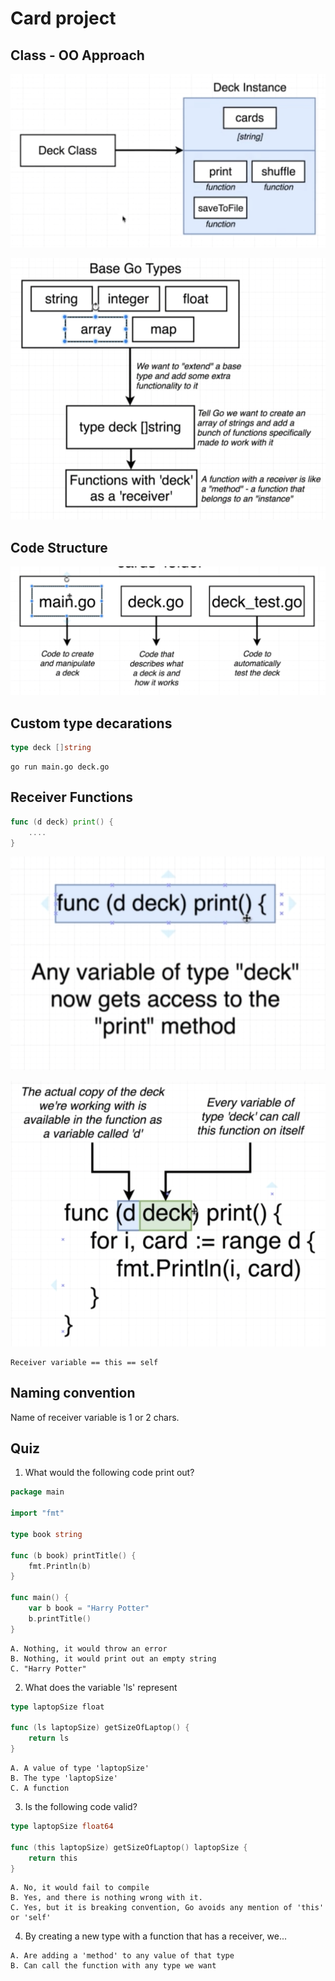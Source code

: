 # Card project
## Class - OO Approach  

![](06.01.png)

![](06.02.png)

## Code Structure

![](06.03.png)

## Custom type decarations

```go
type deck []string
```

```
go run main.go deck.go
```

## Receiver Functions

```go
func (d deck) print() {
    ....
}
```

![](06.04.png)

![](06.05.png)

```
Receiver variable == this == self 
```

## Naming convention

Name of receiver variable is 1 or 2 chars.

## Quiz

1. What would the following code print out?

```go
package main
 
import "fmt"
 
type book string
 
func (b book) printTitle() {
    fmt.Println(b)
}
 
func main() {
    var b book = "Harry Potter"
    b.printTitle()
}
```

```
A. Nothing, it would throw an error
B. Nothing, it would print out an empty string
C. "Harry Potter"
```
<!-- C -->

2. What does the variable 'ls' represent

```go
type laptopSize float
 
func (ls laptopSize) getSizeOfLaptop() {
    return ls
}
```

```
A. A value of type 'laptopSize'
B. The type 'laptopSize'
C. A function
```
<!-- A -->

3. Is the following code valid?

```go
type laptopSize float64
 
func (this laptopSize) getSizeOfLaptop() laptopSize {
    return this
}
```

```
A. No, it would fail to compile
B. Yes, and there is nothing wrong with it.
C. Yes, but it is breaking convention, Go avoids any mention of 'this' or 'self'
```
<!-- C -->

4. By creating a new type with a function that has a receiver, we...

```
A. Are adding a 'method' to any value of that type
B. Can call the function with any type we want
```
<!-- A -->